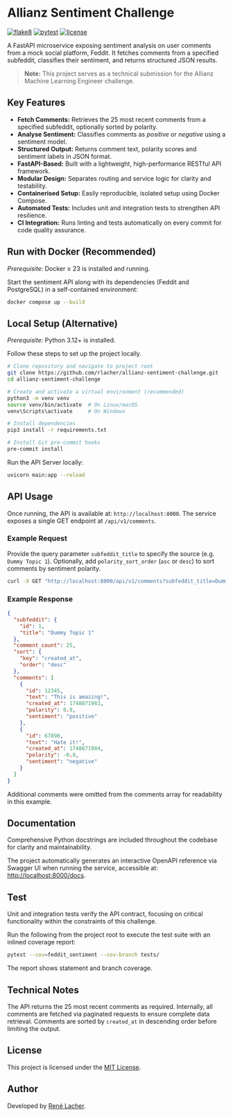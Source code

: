 # Allianz Sentiment Challenge

<!-- Badges -->
[![flake8](https://img.shields.io/github/actions/workflow/status/rlacher/allianz-sentiment-challenge/lint.yaml?label=flake8&style=flat)](https://github.com/rlacher/allianz-sentiment-challenge/actions/workflows/lint.yaml)
[![pytest](https://img.shields.io/github/actions/workflow/status/rlacher/allianz-sentiment-challenge/test.yaml?label=pytest&style=flat)](https://github.com/rlacher/allianz-sentiment-challenge/actions/workflows/test.yaml)
[![license](https://img.shields.io/badge/license-MIT-lightgrey.svg)](https://spdx.org/licenses/MIT.html)

A FastAPI microservice exposing sentiment analysis on user comments from a mock social platform, Feddit. It fetches comments from a specified subfeddit, classifies their sentiment, and returns structured JSON results.

> **Note:** This project serves as a technical submission for the Allianz Machine Learning Engineer challenge.

## Key Features

- **Fetch Comments:** Retrieves the 25 most recent comments from a specified subfeddit, optionally sorted by polarity.
- **Analyse Sentiment:** Classifies comments as *positive* or *negative* using a sentiment model.
- **Structured Output:** Returns comment text, polarity scores and sentiment labels in JSON format.
- **FastAPI-Based:** Built with a lightweight, high-performance RESTful API framework.
- **Modular Design:** Separates routing and service logic for clarity and testability.
- **Containerised Setup:** Easily reproducible, isolated setup using Docker Compose.
- **Automated Tests:** Includes unit and integration tests to strengthen API resilience.
- **CI Integration:** Runs linting and tests automatically on every commit for code quality assurance.

## Run with Docker (Recommended)

*Prerequisite:* Docker ≥ 23 is installed and running.

Start the sentiment API along with its dependencies (Feddit and PostgreSQL) in a self-contained environment:

```bash
docker compose up --build
```

## Local Setup (Alternative)

*Prerequisite:* Python 3.12+ is installed.

Follow these steps to set up the project locally.

```bash
# Clone repository and navigate to project root
git clone https://github.com/rlacher/allianz-sentiment-challenge.git
cd allianz-sentiment-challenge

# Create and activate a virtual environment (recommended)
python3 -m venv venv
source venv/bin/activate  # On Linux/macOS
venv\Scripts\activate     # On Windows

# Install dependencies
pip3 install -r requirements.txt

# Install Git pre-commit hooks
pre-commit install
```

Run the API Server locally:

```bash
uvicorn main:app --reload
```

## API Usage

Once running, the API is available at: `http://localhost:8000`.
The service exposes a single GET endpoint at `/api/v1/comments`.

### Example Request

Provide the query parameter `subfeddit_title` to specify the source (e.g. `Dummy Topic 1`). 
Optionally, add `polarity_sort_order` (`asc` or `desc`) to sort comments by sentiment polarity.

```bash
curl -X GET "http://localhost:8000/api/v1/comments?subfeddit_title=Dummy%20Topic%201"
```

### Example Response

```json
{
  "subfeddit": {
    "id": 1,
    "title": "Dummy Topic 1"
  },
  "comment_count": 25,
  "sort": {
    "key": "created_at",
    "order": "desc"
  },
  "comments": [
    {
      "id": 12345,
      "text": "This is amazing!",
      "created_at": 1748871983,
      "polarity": 0.9,
      "sentiment": "positive"
    },
    {
      "id": 67890,
      "text": "Hate it!",
      "created_at": 1748871984,
      "polarity": -0.8,
      "sentiment": "negative"
    }
  ]
}
```

Additional comments were omitted from the comments array for readability in this example.

## Documentation

Comprehensive Python docstrings are included throughout the codebase for clarity and maintainability.

The project automatically generates an interactive OpenAPI reference via Swagger UI when running the service, accessible at: [http://localhost:8000/docs](http://localhost:8000/docs).

## Test

Unit and integration tests verify the API contract, focusing on critical functionality within the constraints of this challenge.

Run the following from the project root to execute the test suite with an inlined coverage report:

```bash
pytest --cov=feddit_sentiment --cov-branch tests/
```

The report shows statement and branch coverage.

## Technical Notes

The API returns the 25 most recent comments as required.
Internally, all comments are fetched via paginated requests to ensure complete data retrieval.
Comments are sorted by `created_at` in descending order before limiting the output.

## License

This project is licensed under the [MIT License](LICENSE).

## Author

Developed by [René Lacher](https://github.com/rlacher).
